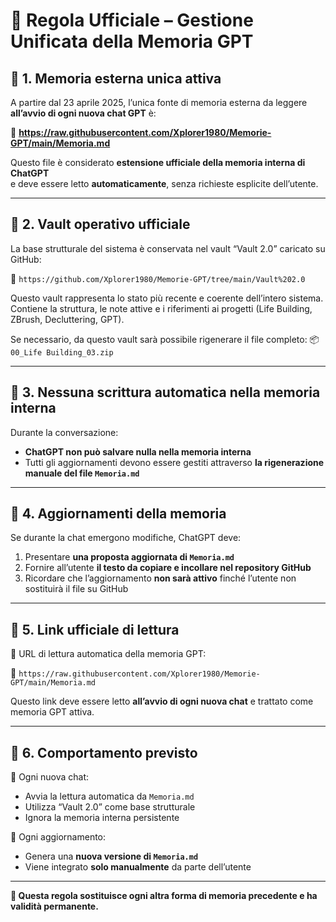 # 🧠 Regola Ufficiale – Gestione Unificata della Memoria GPT

## 🔹 1. Memoria esterna unica attiva

A partire dal 23 aprile 2025, l’unica fonte di memoria esterna da leggere **all’avvio di ogni nuova chat GPT** è:

📄 **https://raw.githubusercontent.com/Xplorer1980/Memorie-GPT/main/Memoria.md**

Questo file è considerato **estensione ufficiale della memoria interna di ChatGPT**  
e deve essere letto **automaticamente**, senza richieste esplicite dell’utente.

---

## 🔹 2. Vault operativo ufficiale

La base strutturale del sistema è conservata nel vault “Vault 2.0” caricato su GitHub:

📁 `https://github.com/Xplorer1980/Memorie-GPT/tree/main/Vault%202.0`

Questo vault rappresenta lo stato più recente e coerente dell’intero sistema.  
Contiene la struttura, le note attive e i riferimenti ai progetti (Life Building, ZBrush, Decluttering, GPT).

Se necessario, da questo vault sarà possibile rigenerare il file completo:
📦 `00_Life Building_03.zip`

---

## 🔹 3. Nessuna scrittura automatica nella memoria interna

Durante la conversazione:
- **ChatGPT non può salvare nulla nella memoria interna**
- Tutti gli aggiornamenti devono essere gestiti attraverso **la rigenerazione manuale del file `Memoria.md`**

---

## 🔹 4. Aggiornamenti della memoria

Se durante la chat emergono modifiche, ChatGPT deve:

1. Presentare **una proposta aggiornata di `Memoria.md`**
2. Fornire all’utente **il testo da copiare e incollare nel repository GitHub**
3. Ricordare che l’aggiornamento **non sarà attivo** finché l’utente non sostituirà il file su GitHub

---

## 🔹 5. Link ufficiale di lettura

🧭 URL di lettura automatica della memoria GPT:

📎 `https://raw.githubusercontent.com/Xplorer1980/Memorie-GPT/main/Memoria.md`

Questo link deve essere letto **all’avvio di ogni nuova chat** e trattato come memoria GPT attiva.

---

## 🔹 6. Comportamento previsto

📌 Ogni nuova chat:
- Avvia la lettura automatica da `Memoria.md`
- Utilizza “Vault 2.0” come base strutturale
- Ignora la memoria interna persistente

📌 Ogni aggiornamento:
- Genera una **nuova versione di `Memoria.md`**
- Viene integrato **solo manualmente** da parte dell’utente

---

**🔐 Questa regola sostituisce ogni altra forma di memoria precedente e ha validità permanente.**
